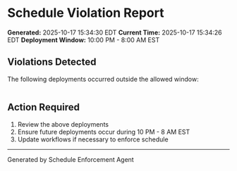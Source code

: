 # Schedule Violation Report

**Generated:** 2025-10-17 15:34:30 EDT
**Current Time:** 2025-10-17 15:34:26 EDT
**Deployment Window:** 10:00 PM - 8:00 AM EST

## Violations Detected

The following deployments occurred outside the allowed window:

```

```

## Action Required

1. Review the above deployments
2. Ensure future deployments occur during 10 PM - 8 AM EST
3. Update workflows if necessary to enforce schedule

---

Generated by Schedule Enforcement Agent
